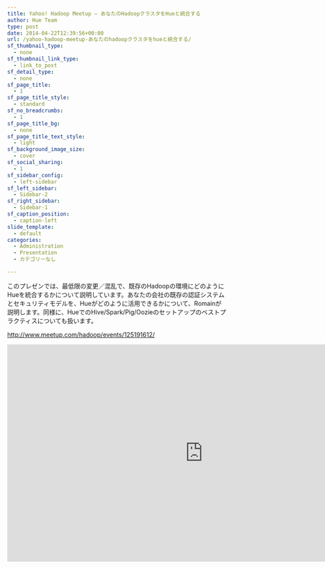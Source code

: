 ```yaml
---
title: Yahoo! Hadoop Meetup – あなたのHadoopクラスタをHueと統合する
author: Hue Team
type: post
date: 2014-04-22T12:39:56+00:00
url: /yahoo-hadoop-meetup-あなたのhadoopクラスタをhueと統合する/
sf_thumbnail_type:
  - none
sf_thumbnail_link_type:
  - link_to_post
sf_detail_type:
  - none
sf_page_title:
  - 1
sf_page_title_style:
  - standard
sf_no_breadcrumbs:
  - 1
sf_page_title_bg:
  - none
sf_page_title_text_style:
  - light
sf_background_image_size:
  - cover
sf_social_sharing:
  - 1
sf_sidebar_config:
  - left-sidebar
sf_left_sidebar:
  - Sidebar-2
sf_right_sidebar:
  - Sidebar-1
sf_caption_position:
  - caption-left
slide_template:
  - default
categories:
  - Administration
  - Presentation
  - カテゴリーなし

---
```

このプレゼンでは、最低限の変更／混乱で、既存のHadoopの環境にどのようにHueを統合するかについて説明しています。あなたの会社の既存の認証システムとセキュリティモデルを、Hueがどのように活用できるかについて、Romainが説明します。同様に、HueでのHive/Spark/Pig/Oozieのセットアップのベストプラクティスについても扱います。

<http://www.meetup.com/hadoop/events/125191612/>

<iframe src="http://www.slideshare.net/slideshow/embed_code/33630498" height="500" width="900" frameborder="0" marginwidth="0" marginheight="0" scrolling="no"></iframe>